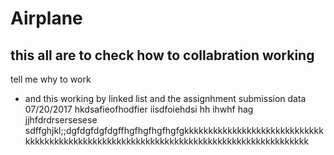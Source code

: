 # Airplane
## this all are to check how to collabration working
tell me why to work
- and this working by linked list and the assignhment submission data 07/20/2017
hkdsafieofhodfier iisdfoiehdsi hh  ihwhf hag
jjhfdrdrsersesese
sdffghjkl;;dgfdgfdgfdgffhgfhgfhgfhgfgkkkkkkkkkkkkkkkkkkkkkkkkkkkkkkkkkkkkkkkkkkkkkkkkkkkkkkkkkkkkkkkkkkkkkkkkkkkkkkkkkkkkkkkk